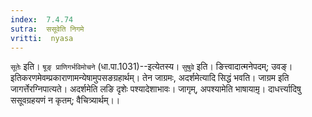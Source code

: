 ```yaml
---
index:  7.4.74
sutra:  ससूवेति निगमे
vritti:  nyasa
---
```


`सूतेः` इति। `षूङ् प्राणिगर्भविमोचने` (धा.पा.1031)--इत्येतस्य। `सुषुवे` इति। ङित्त्वादात्मनेपदम्; उवङ्।
इतिकरणमेवम्प्रकाराणामन्येषामुपसङग्रहार्थम्। तेन जाग्रमः, अदर्शमेत्यादि सिद्धं भवति। जाग्रम इति जागर्त्तेरग्निपात्यते। अदर्शमेति लङि दृशेः पश्यादेशाभावः। जागृम्, अपश्यामेति भाषायामृ़। दाधर्त्त्यादिषु ससूवग्रहयणं न कृतम्; वैचित्र्यार्थम्।।

